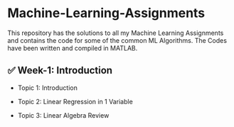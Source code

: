 # Machine-Learning-Assignments
This repository has the solutions to all my Machine Learning Assignments and contains the code for some of the common ML Algorithms.
The Codes have been written and compiled in MATLAB.

## ✅ Week-1: Introduction
* Topic 1: Introduction

* Topic 2: Linear Regression in 1 Variable

* Topic 3: Linear Algebra Review

